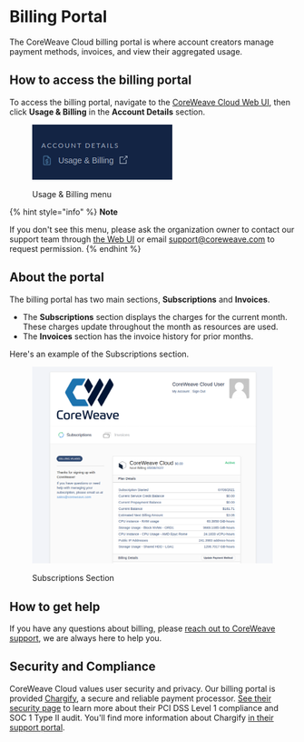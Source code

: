 # Billing Portal

The CoreWeave Cloud billing portal is where account creators manage payment methods, invoices, and view their aggregated usage.&#x20;

## How to access the billing portal

To access the billing portal, navigate to the [CoreWeave Cloud Web UI](https://cloud.coreweave.com/), then click **Usage & Billing** in the **Account Details** section.&#x20;

<figure><img src="../.gitbook/assets/image (1).png" alt="Screenshot of the Usage &#x26; Billing menu"><figcaption><p>Usage &#x26; Billing menu</p></figcaption></figure>

{% hint style="info" %}
**Note**

If you don't see this menu, please ask the organization owner to contact our support team through [the Web UI](https://cloud.coreweave.com/contact) or email [support@coreweave.com](mailto:support@coreweave.com) to request permission.
{% endhint %}

## About the portal

The billing portal has two main sections, **Subscriptions** and **Invoices**.&#x20;

* The **Subscriptions** section displays the charges for the current month. These charges update throughout the month as resources are used.
* The **Invoices** section has the invoice history for prior months.

Here's an example of the Subscriptions section.

<figure><img src="../.gitbook/assets/image (153).png" alt="An example of the Subscriptions section of the billing portal."><figcaption><p>Subscriptions Section</p></figcaption></figure>

## How to get help

If you have any questions about billing, please [reach out to CoreWeave support](https://cloud.coreweave.com/contact), we are always here to help you.

## Security and Compliance

CoreWeave Cloud values user security and privacy. Our billing portal is provided [Chargify](https://www.chargify.com/), a secure and reliable payment processor. [See their security page](https://www.chargify.com/security/) to learn more about their PCI DSS Level 1 compliance and SOC 1 Type II audit. You'll find more information about Chargify [in their support portal](https://maxio-chargify.zendesk.com/).
